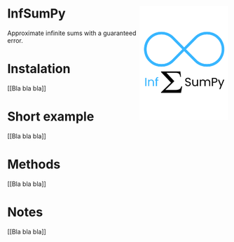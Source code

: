 # InfSumPy <img src="man/figures/logo.png" align="right" height="260"/>

Approximate infinite sums with a guaranteed error.

# Instalation

[[Bla bla bla]]

# Short example

[[Bla bla bla]]

# Methods

[[Bla bla bla]]

# Notes

[[Bla bla bla]]
